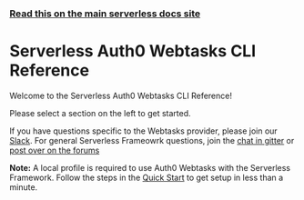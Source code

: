 <!--
title: Serverless - Auth0 Webtasks - CLI Reference
menuText: CLI Reference
layout: Doc
-->

<!-- DOCS-SITE-LINK:START automatically generated  -->
### [Read this on the main serverless docs site](https://www.serverless.com/framework/docs/providers/webtasks/cli-reference/)
<!-- DOCS-SITE-LINK:END -->

# Serverless Auth0 Webtasks CLI Reference

Welcome to the Serverless Auth0 Webtasks CLI Reference!

Please select a section on the left to get started.

If you have questions specific to the Webtasks provider, please join our [Slack](http://chat.webtask.io). For general Serverless Frameowrk questions, join the [chat in gitter](https://gitter.im/serverless/serverless) or [post over on the forums](http://forum.serverless.com/)

**Note:** A local profile is required to use Auth0 Webtasks with the Serverless Framework. Follow the steps in the [Quick Start](../quick-start.md) to get setup in less than a minute.
